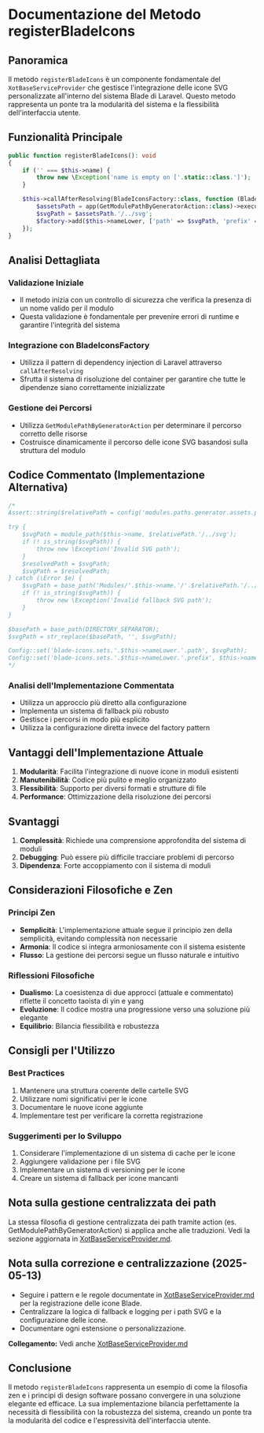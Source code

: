 # Documentazione del Metodo registerBladeIcons

## Panoramica
Il metodo `registerBladeIcons` è un componente fondamentale del `XotBaseServiceProvider` che gestisce l'integrazione delle icone SVG personalizzate all'interno del sistema Blade di Laravel. Questo metodo rappresenta un ponte tra la modularità del sistema e la flessibilità dell'interfaccia utente.

## Funzionalità Principale
```php
public function registerBladeIcons(): void
{
    if ('' === $this->name) {
        throw new \Exception('name is empty on ['.static::class.']');
    }

    $this->callAfterResolving(BladeIconsFactory::class, function (BladeIconsFactory $factory) {
        $assetsPath = app(GetModulePathByGeneratorAction::class)->execute($this->name, 'assets');
        $svgPath = $assetsPath.'/../svg';
        $factory->add($this->nameLower, ['path' => $svgPath, 'prefix' => $this->nameLower]);
    });
}
```

## Analisi Dettagliata

### Validazione Iniziale
- Il metodo inizia con un controllo di sicurezza che verifica la presenza di un nome valido per il modulo
- Questa validazione è fondamentale per prevenire errori di runtime e garantire l'integrità del sistema

### Integrazione con BladeIconsFactory
- Utilizza il pattern di dependency injection di Laravel attraverso `callAfterResolving`
- Sfrutta il sistema di risoluzione del container per garantire che tutte le dipendenze siano correttamente inizializzate

### Gestione dei Percorsi
- Utilizza `GetModulePathByGeneratorAction` per determinare il percorso corretto delle risorse
- Costruisce dinamicamente il percorso delle icone SVG basandosi sulla struttura del modulo

## Codice Commentato (Implementazione Alternativa)
```php
/*
Assert::string($relativePath = config('modules.paths.generator.assets.path'));

try {
    $svgPath = module_path($this->name, $relativePath.'/../svg');
    if (! is_string($svgPath)) {
        throw new \Exception('Invalid SVG path');
    }
    $resolvedPath = $svgPath;
    $svgPath = $resolvedPath;
} catch (\Error $e) {
    $svgPath = base_path('Modules/'.$this->name.'/'.$relativePath.'/../svg');
    if (! is_string($svgPath)) {
        throw new \Exception('Invalid fallback SVG path');
    }
}

$basePath = base_path(DIRECTORY_SEPARATOR);
$svgPath = str_replace($basePath, '', $svgPath);

Config::set('blade-icons.sets.'.$this->nameLower.'.path', $svgPath);
Config::set('blade-icons.sets.'.$this->nameLower.'.prefix', $this->nameLower);
*/
```

### Analisi dell'Implementazione Commentata
- Utilizza un approccio più diretto alla configurazione
- Implementa un sistema di fallback più robusto
- Gestisce i percorsi in modo più esplicito
- Utilizza la configurazione diretta invece del factory pattern

## Vantaggi dell'Implementazione Attuale
1. **Modularità**: Facilita l'integrazione di nuove icone in moduli esistenti
2. **Manutenibilità**: Codice più pulito e meglio organizzato
3. **Flessibilità**: Supporto per diversi formati e strutture di file
4. **Performance**: Ottimizzazione della risoluzione dei percorsi

## Svantaggi
1. **Complessità**: Richiede una comprensione approfondita del sistema di moduli
2. **Debugging**: Può essere più difficile tracciare problemi di percorso
3. **Dipendenza**: Forte accoppiamento con il sistema di moduli

## Considerazioni Filosofiche e Zen

### Principi Zen
- **Semplicità**: L'implementazione attuale segue il principio zen della semplicità, evitando complessità non necessarie
- **Armonia**: Il codice si integra armoniosamente con il sistema esistente
- **Flusso**: La gestione dei percorsi segue un flusso naturale e intuitivo

### Riflessioni Filosofiche
- **Dualismo**: La coesistenza di due approcci (attuale e commentato) riflette il concetto taoista di yin e yang
- **Evoluzione**: Il codice mostra una progressione verso una soluzione più elegante
- **Equilibrio**: Bilancia flessibilità e robustezza

## Consigli per l'Utilizzo

### Best Practices
1. Mantenere una struttura coerente delle cartelle SVG
2. Utilizzare nomi significativi per le icone
3. Documentare le nuove icone aggiunte
4. Implementare test per verificare la corretta registrazione

### Suggerimenti per lo Sviluppo
1. Considerare l'implementazione di un sistema di cache per le icone
2. Aggiungere validazione per i file SVG
3. Implementare un sistema di versioning per le icone
4. Creare un sistema di fallback per icone mancanti

## Nota sulla gestione centralizzata dei path

La stessa filosofia di gestione centralizzata dei path tramite action (es. GetModulePathByGeneratorAction) si applica anche alle traduzioni. Vedi la sezione aggiornata in [XotBaseServiceProvider.md](./XotBaseServiceProvider.md#gestione-dei-path-delle-traduzioni).

## Nota sulla correzione e centralizzazione (2025-05-13)

- Seguire i pattern e le regole documentate in [XotBaseServiceProvider.md](./XotBaseServiceProvider.md) per la registrazione delle icone Blade.
- Centralizzare la logica di fallback e logging per i path SVG e la configurazione delle icone.
- Documentare ogni estensione o personalizzazione.

**Collegamento:** Vedi anche [XotBaseServiceProvider.md](./XotBaseServiceProvider.md)

## Conclusione
Il metodo `registerBladeIcons` rappresenta un esempio di come la filosofia zen e i principi di design software possano convergere in una soluzione elegante ed efficace. La sua implementazione bilancia perfettamente la necessità di flessibilità con la robustezza del sistema, creando un ponte tra la modularità del codice e l'espressività dell'interfaccia utente. 